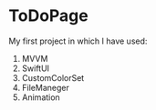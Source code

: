 # ToDoPage

My first project in which I have used: 
1. MVVM
2. SwiftUI
3. CustomColorSet
4. FileManeger
5. Animation
